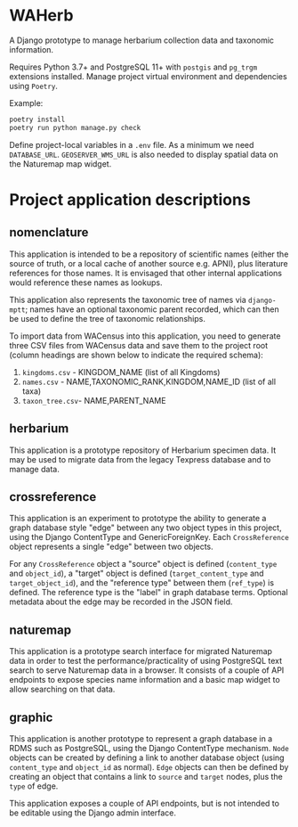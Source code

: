 # WAHerb

A Django prototype to manage herbarium collection data and taxonomic information.

Requires Python 3.7+ and PostgreSQL 11+ with `postgis` and `pg_trgm` extensions
installed. Manage project virtual environment and dependencies using `Poetry`.

Example:

~~~bash
poetry install
poetry run python manage.py check
~~~

Define project-local variables in a `.env` file. As a minimum we need `DATABASE_URL`.
`GEOSERVER_WMS_URL` is also needed to display spatial data on the Naturemap map
widget.

# Project application descriptions

## nomenclature

This application is intended to be a repository of scientific names (either the
source of truth, or a local cache of another source e.g. APNI), plus literature
references for those names. It is envisaged that other internal applications
would reference these names as lookups.

This application also represents the taxonomic tree of names via `django-mptt`;
names have an optional taxonomic parent recorded, which can then be used to
define the tree of taxonomic relationships.

To import data from WACensus into this application, you need to generate three
CSV files from WACensus data and save them to the project root (column headings
are shown below to indicate the required schema):

1. `kingdoms.csv` - KINGDOM_NAME (list of all Kingdoms)
1. `names.csv` - NAME,TAXONOMIC_RANK,KINGDOM,NAME_ID (list of all taxa)
1. `taxon_tree.csv`- NAME,PARENT_NAME

## herbarium

This application is a prototype repository of Herbarium specimen data. It may be
used to migrate data from the legacy Texpress database and to manage data.

## crossreference

This application is an experiment to prototype the ability to generate a graph
database style "edge" between any two object types in this project, using the
Django ContentType and GenericForeignKey. Each `CrossReference` object
represents a single "edge" between two objects.

For any `CrossReference` object a "source" object is defined (`content_type` and
`object_id`), a "target" object is defined (`target_content_type` and
`target_object_id`), and the "reference type" between them (`ref_type`) is defined.
The reference type is the "label" in graph database terms. Optional metadata about
the edge may be recorded in the JSON field.

## naturemap

This application is a prototype search interface for migrated Naturemap data in
order to test the performance/practicality of using PostgreSQL text search to
serve Naturemap data in a browser. It consists of a couple of API endpoints to
expose species name information and a basic map widget to allow searching on
that data.

## graphic

This application is another prototype to represent a graph database in a RDMS
such as PostgreSQL, using the Django ContentType mechanism. `Node` objects can
be created by defining a link to another database object (using `content_type`
and `object_id` as normal). `Edge` objects can then be defined by creating an
object that contains a link to `source` and `target` nodes, plus the `type` of
edge.

This application exposes a couple of API endpoints, but is not intended to be
editable using the Django admin interface.
